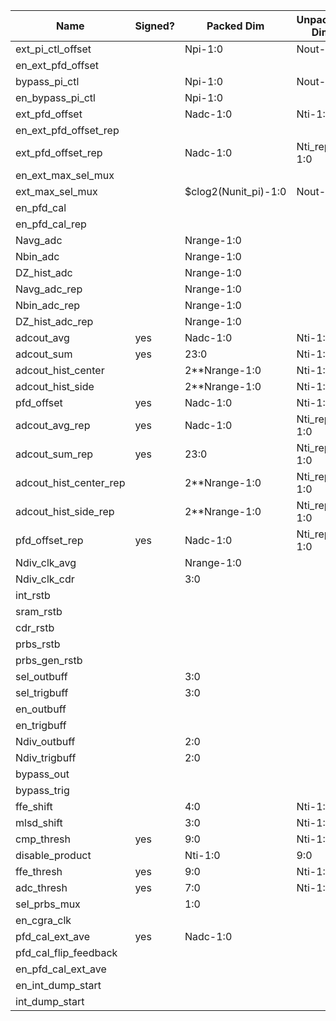 | Name                       | Signed? | Packed Dim             | Unpacked Dim     | Clock Domain | JTAG Dir | Reset Val |
|----------------------------|---------|------------------------|------------------|--------------|----------|-----------|
| ext_pi_ctl_offset          |         | Npi-1:0                | Nout-1:0         | Test         | out      | 0&135&270&405|
| en_ext_pfd_offset          |         |                        |                  | Test         | out      | 'b1       |
| bypass_pi_ctl              |         | Npi-1:0                | Nout-1:0         | Test         | out      | 0         |
| en_bypass_pi_ctl           |         | Npi-1:0                |                  | Test         | out      | 0         |
| ext_pfd_offset             |         | Nadc-1:0               | Nti-1:0          | Test         | out      | 'd47      |
| en_ext_pfd_offset_rep      |         |                        |                  | Test         | out      | 'b1       |
| ext_pfd_offset_rep         |         | Nadc-1:0               | Nti_rep-1:0      | Test         | out      | 'd27      |
| en_ext_max_sel_mux         |         |                        |                  | Test         | out      | 'b0       |
| ext_max_sel_mux 		     |         | $clog2(Nunit_pi)-1:0   | Nout-1:0         | Test         | out      | 'h1F      |
| en_pfd_cal                 |         |                        |                  | Test         | out      | 'b0       |
| en_pfd_cal_rep             |         |                        |                  | Test         | out      | 'b0       |
| Navg_adc                   |         | Nrange-1:0             |                  | Test         | out      | 'd10      |
| Nbin_adc                   |         | Nrange-1:0             |                  | Test         | out      | 'd6       |
| DZ_hist_adc                |         | Nrange-1:0             |                  | Test         | out      | 'd3       |
| Navg_adc_rep               |         | Nrange-1:0             |                  | Test         | out      | 'd10      |
| Nbin_adc_rep               |         | Nrange-1:0             |                  | Test         | out      | 'd6       |
| DZ_hist_adc_rep            |         | Nrange-1:0             |                  | Test         | out      | 'd3       |
| adcout_avg                 | yes     | Nadc-1:0               | Nti-1:0          | System       | in       |           |
| adcout_sum                 | yes     | 23:0                   | Nti-1:0          | System       | in       |           |
| adcout_hist_center         |         | 2\*\*Nrange-1:0        | Nti-1:0          | System       | in       |           |
| adcout_hist_side           |         | 2\*\*Nrange-1:0        | Nti-1:0          | System       | in       |           |
| pfd_offset                 | yes     | Nadc-1:0               | Nti-1:0          | System       | in       |           |
| adcout_avg_rep             | yes     | Nadc-1:0               | Nti_rep-1:0      | System       | in       |           |
| adcout_sum_rep             | yes     | 23:0                   | Nti_rep-1:0      | System       | in       |           |
| adcout_hist_center_rep     |         | 2\*\*Nrange-1:0        | Nti_rep-1:0      | System       | in       |           |
| adcout_hist_side_rep       |         | 2\*\*Nrange-1:0        | Nti_rep-1:0      | System       | in       |           |
| pfd_offset_rep             | yes     | Nadc-1:0               | Nti_rep-1:0      | System       | in       |           |
| Ndiv_clk_avg               |         | Nrange-1:0             |                  | Test         | out      |   10      |
| Ndiv_clk_cdr               |         | 3:0                    |                  | Test         | out      |   4       |
| int_rstb                   |         |                        |                  | Test         | out      |   0       |
| sram_rstb                  |         |                        |                  | Test         | out      |   1       |
| cdr_rstb                   |         |                        |                  | Test         | out      |   1       |
| prbs_rstb                  |         |                        |                  | System       | out      |   0       |
| prbs_gen_rstb              |         |                        |                  | System       | out      |   0       |
| sel_outbuff				 | 		   | 3:0					|				   | Test		  | out 	 |   0		 |
| sel_trigbuff				 | 		   | 3:0					|				   | Test		  | out 	 |   0		 |
| en_outbuff				 | 		   |     					|				   | Test		  | out 	 |   0		 |
| en_trigbuff				 | 		   |     					|				   | Test		  | out 	 |   0		 |
| Ndiv_outbuff				 | 		   | 2:0					|				   | Test		  | out 	 |   0		 |
| Ndiv_trigbuff 			 | 		   | 2:0					|				   | Test		  | out 	 |   0		 |
| bypass_out				 | 		   |     					|				   | Test		  | out 	 |   1		 |
| bypass_trig				 | 		   |     					|				   | Test		  | out 	 |   1		 |
| ffe_shift                  |         | 4:0                    | Nti-1:0          | Test         | out      |   0       |
| mlsd_shift                 |         | 3:0                    | Nti-1:0          | Test         | out      |   0       |
| cmp_thresh                 |   yes   | 9:0                    | Nti-1:0          | Test         | out      |   0       |
| disable_product            |         | Nti-1:0                | 9:0              | Test         | out      |   0       |
| ffe_thresh                 |   yes   | 9:0                    | Nti-1:0          | Test         | out      |   0       |
| adc_thresh                 |   yes   | 7:0                    | Nti-1:0          | Test         | out      |   0       |
| sel_prbs_mux               |         | 1:0                    |                  | System       | out      |   0       |
| en_cgra_clk                |         |                        |                  | Test         | out      |   0       |
| pfd_cal_ext_ave            | yes     | Nadc-1:0               |                  | Test         | out      |   0       |
| pfd_cal_flip_feedback      |         |                        |                  | Test         | out      |   0       |
| en_pfd_cal_ext_ave         |         |                        |                  | Test         | out      |   0       |
| en_int_dump_start          |         |                        |                  | Test         | out      |   0       |
| int_dump_start             |         |                        |                  | Test         | out      |   0       |
